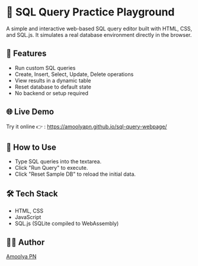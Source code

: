 # 🧠 SQL Query Practice Playground

A simple and interactive web-based SQL query editor built with HTML, CSS, and SQL.js. It simulates a real database environment directly in the browser.

## 🔧 Features
- Run custom SQL queries
- Create, Insert, Select, Update, Delete operations
- View results in a dynamic table
- Reset database to default state
- No backend or setup required

## 🌐 Live Demo
Try it online 👉 : https://amoolyapn.github.io/sql-query-webpage/

## 📁 How to Use
- Type SQL queries into the textarea.
- Click "Run Query" to execute.
- Click "Reset Sample DB" to reload the initial data.

## 🛠 Tech Stack
- HTML, CSS
- JavaScript
- SQL.js (SQLite compiled to WebAssembly)

## 👨‍💻 Author
[Amoolya PN](https://www.linkedin.com/in/amoolya-pn)  
